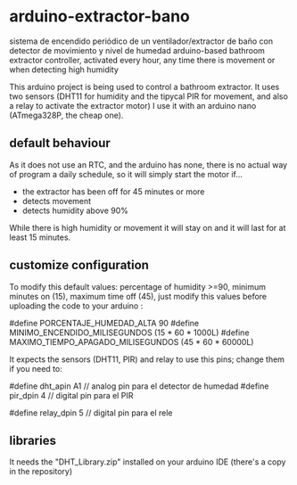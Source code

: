 # arduino-extractor-bano
sistema de encendido periódico de un ventilador/extractor de baño con detector de movimiento y nivel de humedad
arduino-based bathroom extractor controller, activated every hour, any time there is movement or when detecting high humidity

This arduino project is being used to control a bathroom extractor. It uses two sensors (DHT11 for humidity and the tipycal PIR for movement, and also a relay to activate the extractor motor) I use it with an arduino nano (ATmega328P, the cheap one). 

## default behaviour

As it does not use an RTC, and the arduino has none, there is no actual way of program a daily schedule, so it will simply start the motor if...

* the extractor has been off for 45 minutes or more
* detects movement
* detects humidity above 90%

While there is high humidity or movement it will stay on and it will last for at least 15 minutes.

## customize configuration

To modify this default values: percentage of humidity >=90, minimum minutes on (15), maximum time off (45), just modify this values before uploading the code to your arduino :

#define PORCENTAJE_HUMEDAD_ALTA 90
#define MINIMO_ENCENDIDO_MILISEGUNDOS (15 * 60 * 1000L)
#define MAXIMO_TIEMPO_APAGADO_MILISEGUNDOS (45 * 60 * 60000L)

It expects the sensors (DHT11, PIR) and relay to use this pins; change them if you need to:

#define dht_apin A1 // analog pin para el detector de humedad
#define pir_dpin 4 // digital pin para el PIR

#define relay_dpin 5 // digital pin para el rele

## libraries

It needs the "DHT_Library.zip" installed on your arduino IDE (there's a copy in the repository)